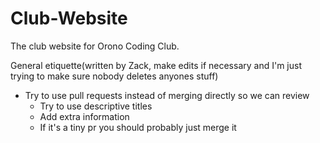 # Club-Website
The club website for Orono Coding Club.

General etiquette(written by Zack, make edits if necessary and I'm just trying to make sure nobody deletes anyones stuff)

- Try to use pull requests instead of merging directly so we can review
  - Try to use descriptive titles
  - Add extra information
  - If it's a tiny pr you should probably just merge it
